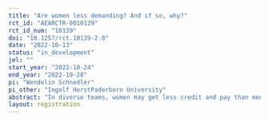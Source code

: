 ```yaml
---
title: "Are women less demanding? And if so, why?"
rct_id: "AEARCTR-0010139"
rct_id_num: "10139"
doi: "10.1257/rct.10139-2.0"
date: "2022-10-13"
status: "in_development"
jel: ""
start_year: "2022-10-24"
end_year: "2022-10-28"
pi: "Wendelin Schnedler"
pi_other: "Ingolf HorstPaderborn University"
abstract: "In diverse teams, women may get less credit and pay than men for joint output.  We inquire to what extent this is the case even in a non-discriminatory and non-gendered environment. A potential reason may be that  women are less willing to claim joint output."
layout: registration
---
```



